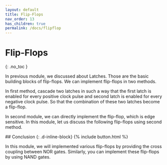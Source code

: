 ```yaml
---
layout: default
title: Flip-Flops
nav_order: 13
has_children: true
permalink: /docs/flipflop
---
```


# Flip-Flops
{: .no_toc }

In previous module, we discussed about Latches. Those are the basic building blocks of flip-flops. We can implement flip-flops in two methods.

In first method, cascade two latches in such a way that the first latch is enabled for every positive clock pulse and second latch is enabled for every negative clock pulse. So that the combination of these two latches become a flip-flop.

In second module, we can directly implement the flip-flop, which is edge sensitive. In this module, let us discuss the following flip-flops using second method.



<div class="main-sub-heading" markdown="1">
## Conclusion
{: .d-inline-block}
{% include button.html %}
</div>

In this module, we will implemented various flip-flops by providing the cross coupling between NOR gates. Similarly, you can implement these flip-flops by using NAND gates.



